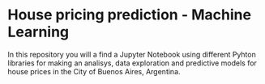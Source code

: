 # House pricing prediction - Machine Learning 
In this repository you will a find a Jupyter Notebook using different Pyhton libraries for making an analisys, data exploration and predictive models for house prices in the City of Buenos Aires, Argentina.
